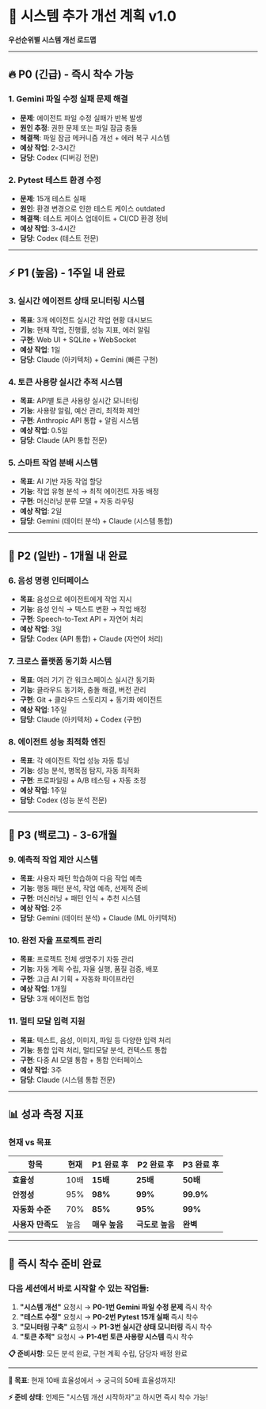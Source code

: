 # 🚀 시스템 추가 개선 계획 v1.0

**우선순위별 시스템 개선 로드맵**

---

## 🔥 **P0 (긴급) - 즉시 착수 가능**

### 1. **Gemini 파일 수정 실패 문제 해결**
- **문제**: 에이전트 파일 수정 실패가 반복 발생
- **원인 추정**: 권한 문제 또는 파일 잠금 충돌
- **해결책**: 파일 잠금 메커니즘 개선 + 에러 복구 시스템
- **예상 작업**: 2-3시간
- **담당**: Codex (디버깅 전문)

### 2. **Pytest 테스트 환경 수정**  
- **문제**: 15개 테스트 실패
- **원인**: 환경 변경으로 인한 테스트 케이스 outdated
- **해결책**: 테스트 케이스 업데이트 + CI/CD 환경 정비
- **예상 작업**: 3-4시간
- **담당**: Codex (테스트 전문)

---

## ⚡ **P1 (높음) - 1주일 내 완료**

### 3. **실시간 에이전트 상태 모니터링 시스템**
- **목표**: 3개 에이전트 실시간 작업 현황 대시보드
- **기능**: 현재 작업, 진행률, 성능 지표, 에러 알림
- **구현**: Web UI + SQLite + WebSocket
- **예상 작업**: 1일
- **담당**: Claude (아키텍처) + Gemini (빠른 구현)

### 4. **토큰 사용량 실시간 추적 시스템**
- **목표**: API별 토큰 사용량 실시간 모니터링
- **기능**: 사용량 알림, 예산 관리, 최적화 제안
- **구현**: Anthropic API 통합 + 알림 시스템
- **예상 작업**: 0.5일
- **담당**: Claude (API 통합 전문)

### 5. **스마트 작업 분배 시스템**
- **목표**: AI 기반 자동 작업 할당
- **기능**: 작업 유형 분석 → 최적 에이전트 자동 배정
- **구현**: 머신러닝 분류 모델 + 자동 라우팅
- **예상 작업**: 2일
- **담당**: Gemini (데이터 분석) + Claude (시스템 통합)

---

## 🎯 **P2 (일반) - 1개월 내 완료**

### 6. **음성 명령 인터페이스**
- **목표**: 음성으로 에이전트에게 작업 지시
- **기능**: 음성 인식 → 텍스트 변환 → 작업 배정
- **구현**: Speech-to-Text API + 자연어 처리
- **예상 작업**: 3일
- **담당**: Codex (API 통합) + Claude (자연어 처리)

### 7. **크로스 플랫폼 동기화 시스템**  
- **목표**: 여러 기기 간 워크스페이스 실시간 동기화
- **기능**: 클라우드 동기화, 충돌 해결, 버전 관리
- **구현**: Git + 클라우드 스토리지 + 동기화 에이전트
- **예상 작업**: 1주일
- **담당**: Claude (아키텍처) + Codex (구현)

### 8. **에이전트 성능 최적화 엔진**
- **목표**: 각 에이전트 작업 성능 자동 튜닝
- **기능**: 성능 분석, 병목점 탐지, 자동 최적화
- **구현**: 프로파일링 + A/B 테스팅 + 자동 조정
- **예상 작업**: 1주일  
- **담당**: Codex (성능 분석 전문)

---

## 🔮 **P3 (백로그) - 3-6개월**

### 9. **예측적 작업 제안 시스템**
- **목표**: 사용자 패턴 학습하여 다음 작업 예측
- **기능**: 행동 패턴 분석, 작업 예측, 선제적 준비
- **구현**: 머신러닝 + 패턴 인식 + 추천 시스템
- **예상 작업**: 2주
- **담당**: Gemini (데이터 분석) + Claude (ML 아키텍처)

### 10. **완전 자율 프로젝트 관리**
- **목표**: 프로젝트 전체 생명주기 자동 관리
- **기능**: 자동 계획 수립, 자율 실행, 품질 검증, 배포
- **구현**: 고급 AI 기획 + 자동화 파이프라인
- **예상 작업**: 1개월
- **담당**: 3개 에이전트 협업

### 11. **멀티 모달 입력 지원**
- **목표**: 텍스트, 음성, 이미지, 파일 등 다양한 입력 처리
- **기능**: 통합 입력 처리, 멀티모달 분석, 컨텍스트 통합
- **구현**: 다중 AI 모델 통합 + 통합 인터페이스
- **예상 작업**: 3주
- **담당**: Claude (시스템 통합 전문)

---

## 📊 **성과 측정 지표**

### 현재 vs 목표
| 항목 | 현재 | P1 완료 후 | P2 완료 후 | P3 완료 후 |
|------|------|-----------|-----------|-----------|
| **효율성** | 10배 | **15배** | **25배** | **50배** |
| **안정성** | 95% | **98%** | **99%** | **99.9%** |
| **자동화 수준** | 70% | **85%** | **95%** | **99%** |
| **사용자 만족도** | 높음 | **매우 높음** | **극도로 높음** | **완벽** |

---

## 🚀 **즉시 착수 준비 완료**

### **다음 세션에서 바로 시작할 수 있는 작업들:**

1. **"시스템 개선"** 요청시 → **P0-1번 Gemini 파일 수정 문제** 즉시 착수
2. **"테스트 수정"** 요청시 → **P0-2번 Pytest 15개 실패** 즉시 착수  
3. **"모니터링 구축"** 요청시 → **P1-3번 실시간 상태 모니터링** 즉시 착수
4. **"토큰 추적"** 요청시 → **P1-4번 토큰 사용량 시스템** 즉시 착수

**📋 준비사항**: 모든 분석 완료, 구현 계획 수립, 담당자 배정 완료

---

**🎯 목표**: 현재 10배 효율성에서 → 궁극의 50배 효율성까지!

**⚡ 준비 상태**: 언제든 "시스템 개선 시작하자"고 하시면 즉시 착수 가능!